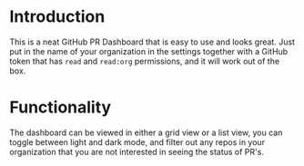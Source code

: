 # Introduction

This is a neat GitHub PR Dashboard that is easy to use and looks great. Just put in the name of your organization in the settings together with a GitHub token that has `read` and `read:org` permissions, and it will work out of the box.

# Functionality

The dashboard can be viewed in either a grid view or a list view, you can toggle between light and dark mode, and filter out any repos in your organization that you are not interested in seeing the status of PR's.

<img href="./assets/dark.png"/>
<img href="./assets/light.png"/>
